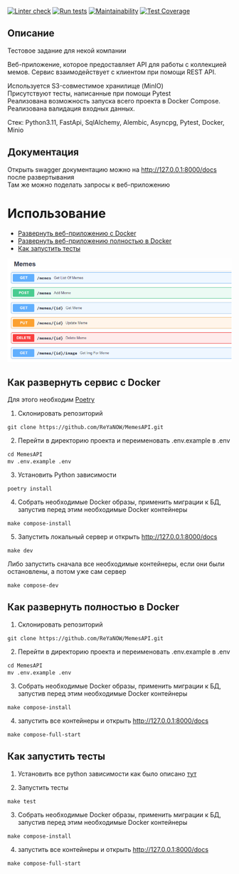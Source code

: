 [![Linter check](https://github.com/ReYaNOW/MemesAPI/actions/workflows/linter_check.yml/badge.svg)](https://github.com/ReYaNOW/MemesAPI/actions/workflows/linter_check.yml)
[![Run tests](https://github.com/ReYaNOW/MemesAPI/actions/workflows/run_tests.yml/badge.svg)](https://github.com/ReYaNOW/MemesAPI/actions/workflows/run_tests.yml)
[![Maintainability](https://api.codeclimate.com/v1/badges/f1c3173e996e7a7b12ef/maintainability)](https://codeclimate.com/github/ReYaNOW/MemesAPI/maintainability)
[![Test Coverage](https://api.codeclimate.com/v1/badges/f1c3173e996e7a7b12ef/test_coverage)](https://codeclimate.com/github/ReYaNOW/MemesAPI/test_coverage)

## Описание
Тестовое задание для некой компании

Веб-приложение, которое предоставляет API для работы с коллекцией мемов.
Сервис взаимодействует с клиентом при помощи REST API.  

Используется S3-совместимое хранилище (MinIO)  
Присутствуют тесты, написанные при помощи Pytest  
Реализована возможность запуска всего проекта в Docker Compose.  
Реализована валидация входных данных.


Стек: Python3.11, FastApi, SqlAlchemy, Alembic, Asyncpg, Pytest, Docker, Minio

## Документация
Открыть swagger документацию можно на http://127.0.0.1:8000/docs после развертывания  
Там же можно поделать запросы к веб-приложению

# Использование


 - [Развернуть веб-приложению с Docker](#Как-развернуть-сервис-с-Docker)  
 - [Развернуть веб-приложению полностью в Docker](#Как-развернуть-полностью-в-Docker)
 - [Как запустить тесты](#как-запустить-тесты)

![App preview](https://github.com/ReYaNOW/ReYaNOW/blob/main/Images/meme_preview2.png?raw=true)

## Как развернуть сервис с Docker
Для этого необходим [Poetry](https://python-poetry.org/docs/#installing-with-pipx)  
  
1. Склонировать репозиторий

```
git clone https://github.com/ReYaNOW/MemesAPI.git
```

2. Перейти в директорию проекта и переименовать .env.example в .env
  
```
cd MemesAPI
mv .env.example .env
```  
  
3. Установить Python зависимости
  
```
poetry install
```
  
4. Собрать необходимые Docker образы, применить миграции к БД, запустив перед этим необходимые Docker контейнеры
  
```  
make compose-install
```  

5. Запустить локальный сервер и открыть http://127.0.0.1:8000/docs
  
```
make dev
```

Либо запустить сначала все необходимые контейнеры, если они были остановлены, а потом уже сам сервер  
  
```
make compose-dev
```
  

## Как развернуть полностью в Docker
1. Склонировать репозиторий

```
git clone https://github.com/ReYaNOW/MemesAPI.git
```

2. Перейти в директорию проекта и переименовать .env.example в .env
  
```
cd MemesAPI
mv .env.example .env
```

3. Собрать необходимые Docker образы, применить миграции к БД, запустив перед этим необходимые Docker контейнеры
  
```
make compose-install
```

4. запустить все контейнеры и открыть http://127.0.0.1:8000/docs
  
```
make compose-full-start
```
  
## Как запустить тесты
1. Установить все python зависимости как было описано [тут](#Как-развернуть-сервис-с-Docker)

2. Запустить тесты
  
```
make test
```

3. Собрать необходимые Docker образы, применить миграции к БД, запустив перед этим необходимые Docker контейнеры
  
```
make compose-install
```

4. запустить все контейнеры и открыть http://127.0.0.1:8000/docs
  
```
make compose-full-start
```